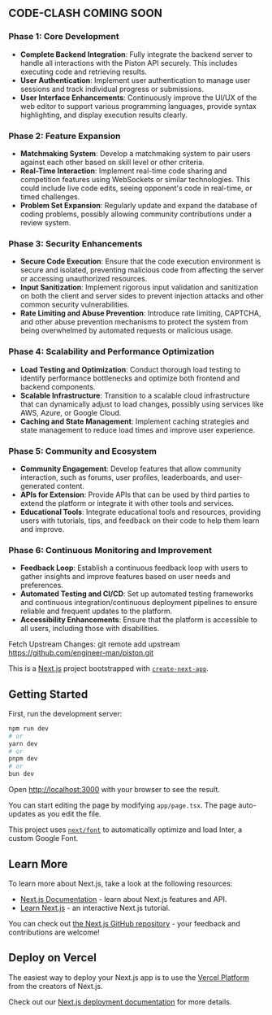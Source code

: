 ## CODE-CLASH COMING SOON

### Phase 1: Core Development

- **Complete Backend Integration**: Fully integrate the backend server to handle all interactions with the Piston API securely. This includes executing code and retrieving results.
- **User Authentication**: Implement user authentication to manage user sessions and track individual progress or submissions.
- **User Interface Enhancements**: Continuously improve the UI/UX of the web editor to support various programming languages, provide syntax highlighting, and display execution results clearly.

### Phase 2: Feature Expansion

- **Matchmaking System**: Develop a matchmaking system to pair users against each other based on skill level or other criteria.
- **Real-Time Interaction**: Implement real-time code sharing and competition features using WebSockets or similar technologies. This could include live code edits, seeing opponent's code in real-time, or timed challenges.
- **Problem Set Expansion**: Regularly update and expand the database of coding problems, possibly allowing community contributions under a review system.

### Phase 3: Security Enhancements

- **Secure Code Execution**: Ensure that the code execution environment is secure and isolated, preventing malicious code from affecting the server or accessing unauthorized resources.
- **Input Sanitization**: Implement rigorous input validation and sanitization on both the client and server sides to prevent injection attacks and other common security vulnerabilities.
- **Rate Limiting and Abuse Prevention**: Introduce rate limiting, CAPTCHA, and other abuse prevention mechanisms to protect the system from being overwhelmed by automated requests or malicious usage.

### Phase 4: Scalability and Performance Optimization

- **Load Testing and Optimization**: Conduct thorough load testing to identify performance bottlenecks and optimize both frontend and backend components.
- **Scalable Infrastructure**: Transition to a scalable cloud infrastructure that can dynamically adjust to load changes, possibly using services like AWS, Azure, or Google Cloud.
- **Caching and State Management**: Implement caching strategies and state management to reduce load times and improve user experience.

### Phase 5: Community and Ecosystem

- **Community Engagement**: Develop features that allow community interaction, such as forums, user profiles, leaderboards, and user-generated content.
- **APIs for Extension**: Provide APIs that can be used by third parties to extend the platform or integrate it with other tools and services.
- **Educational Tools**: Integrate educational tools and resources, providing users with tutorials, tips, and feedback on their code to help them learn and improve.

### Phase 6: Continuous Monitoring and Improvement

- **Feedback Loop**: Establish a continuous feedback loop with users to gather insights and improve features based on user needs and preferences.
- **Automated Testing and CI/CD**: Set up automated testing frameworks and continuous integration/continuous deployment pipelines to ensure reliable and frequent updates to the platform.
- **Accessibility Enhancements**: Ensure that the platform is accessible to all users, including those with disabilities.

Fetch Upstream Changes:
git remote add upstream https://github.com/engineer-man/piston.git

This is a [Next.js](https://nextjs.org/) project bootstrapped with [`create-next-app`](https://github.com/vercel/next.js/tree/canary/packages/create-next-app).

## Getting Started

First, run the development server:

```bash
npm run dev
# or
yarn dev
# or
pnpm dev
# or
bun dev
```

Open [http://localhost:3000](http://localhost:3000) with your browser to see the result.

You can start editing the page by modifying `app/page.tsx`. The page auto-updates as you edit the file.

This project uses [`next/font`](https://nextjs.org/docs/basic-features/font-optimization) to automatically optimize and load Inter, a custom Google Font.

## Learn More

To learn more about Next.js, take a look at the following resources:

- [Next.js Documentation](https://nextjs.org/docs) - learn about Next.js features and API.
- [Learn Next.js](https://nextjs.org/learn) - an interactive Next.js tutorial.

You can check out [the Next.js GitHub repository](https://github.com/vercel/next.js/) - your feedback and contributions are welcome!

## Deploy on Vercel

The easiest way to deploy your Next.js app is to use the [Vercel Platform](https://vercel.com/new?utm_medium=default-template&filter=next.js&utm_source=create-next-app&utm_campaign=create-next-app-readme) from the creators of Next.js.

Check out our [Next.js deployment documentation](https://nextjs.org/docs/deployment) for more details.

